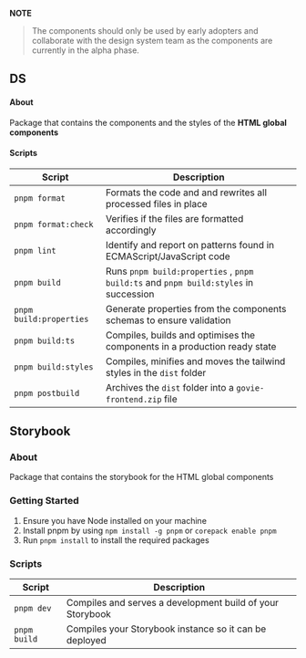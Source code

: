 **NOTE**
> The components should only be used by early adopters and collaborate with the design system team as the components are currently in the alpha phase. 

## DS

#### About
Package that contains the components and the styles of the <strong>HTML global components</strong>

#### Scripts

| Script                        | Description                                                                                  |
| ------------------------------| ---------------------------------------------------------------------------------------------|
| `pnpm format`                 | Formats the code and and rewrites all processed files in place                               |
| `pnpm format:check`           | Verifies if the files are formatted accordingly                                              |
| `pnpm lint`                   | Identify and report on patterns found in ECMAScript/JavaScript code                          |
| `pnpm build`                  | Runs ``pnpm build:properties`` , ``pnpm build:ts`` and ``pnpm build:styles``  in succession  |
| `pnpm build:properties`       | Generate properties from the components schemas to ensure validation                         |
| `pnpm build:ts`               | Compiles, builds and optimises the components in a production ready state                    |
| `pnpm build:styles`           | Compiles, minifies and moves the tailwind styles in the ``dist`` folder                      |
| `pnpm postbuild`              | Archives the ``dist`` folder into a ``govie-frontend.zip`` file               |


## Storybook

### About
Package that contains the storybook for the HTML global components

### Getting Started
1. Ensure you have Node installed on your machine
2. Install pnpm by using `npm install -g pnpm` or `corepack enable pnpm`
2. Run `pnpm install` to install the required packages

### Scripts

| Script                 | Description                                               |
| ---------------------- | ----------------------------------------------------------|
| `pnpm dev`             | Compiles and serves a development build of your Storybook |
| `pnpm build`           | Compiles your Storybook instance so it can be deployed    |
